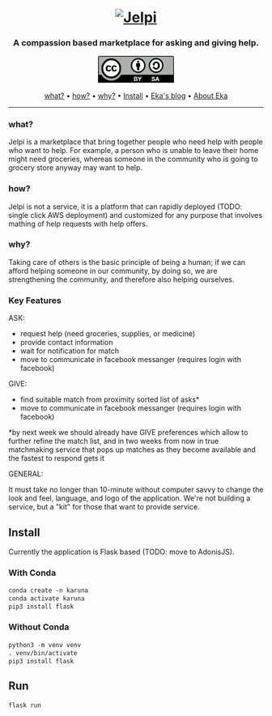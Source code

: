 <h1 align="center">
  <br>
  <a href="http://eka.to"><img src="https://github.com/eka-foundation/jelpi/blob/master/jelpi_logo.svg" alt="Jelpi" width="200"></a>
  <br>
</h1>

<h3 align="center">A compassion based marketplace for asking and giving help.</h3>

<p align="center">
  
  <a href="https://mirrors.creativecommons.org/presskit/buttons/88x31/png/by-sa.png">
    <img width=150px src="https://raw.githubusercontent.com/eka-foundation/home/master/images/by-sa.png" alt="License">
  </a>

</p>

<p align="center">
  <a href="#what">what?</a> •
  <a href="#how">how?</a> •
  <a href="#why">why?</a> •
  <a href="#install">Install</a> •
  <a href="https://medium.com/eka-foundation">Eka's blog</a> •
  <a href="http://eka.to">About Eka</a>
</p>
<hr>

### what?

Jelpi is a marketplace that bring together people who need help with people who want to help. For example, a person who is unable to leave their home might need groceries, whereas someone in the community who is going to grocery store anyway may want to help.

### how? 

Jelpi is not a service, it is a platform that can rapidly deployed (TODO: single click AWS deployment) and customized for any purpose that involves mathing of help requests with help offers.

### why? 

Taking care of others is the basic principle of being a human; if we can afford helping someone in our community, by doing so, we are strengthening the community, and therefore also helping ourselves.

### Key Features

ASK:

- request help (need groceries, supplies, or medicine)
- provide contact information
- wait for notification for match
- move to communicate in facebook messanger (requires login with facebook)

GIVE: 

- find suitable match from proximity sorted list of asks*
- move to communicate in facebook messanger (requires login with facebook)

*by next week we should already have GIVE preferences which allow to further refine the match list, and in two weeks from now in true matchmaking service that pops up matches as they become available and the fastest to respond gets it

GENERAL: 

It must take no longer than 10-minute without computer savvy to change the look and feel, language, and logo of the application. We're not building a service, but a "kit" for those that want to provide service.

## Install

Currently the application is Flask based (TODO: move to AdonisJS). 

### With Conda

```
conda create -n karuna
conda activate karuna
pip3 install flask
```

### Without Conda

```
python3 -m venv venv
. venv/bin/activate
pip3 install flask
```

## Run

```
flask run
```
